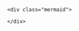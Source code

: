 ---
---

<html>
  <body>
    <script src="https://cdn.jsdelivr.net/npm/mermaid@8.4.0/dist/mermaid.min.js"></script>
    <script>mermaid.initialize({startOnLoad:true});</script>

    <div class="mermaid">
          
    </div>

  </body>
</html>
